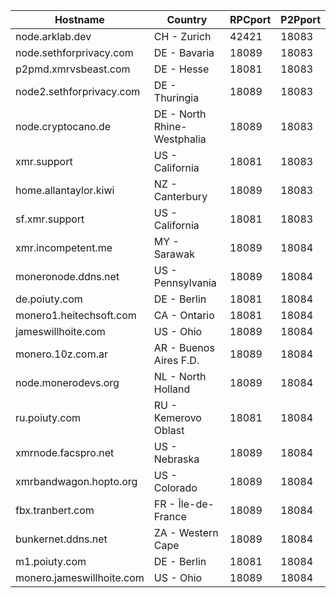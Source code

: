 Hostname | Country | RPCport | P2Pport
--- | --- | --- | ---
node.arklab.dev | CH - Zurich | 42421 | 18083
node.sethforprivacy.com | DE - Bavaria | 18089 | 18083
p2pmd.xmrvsbeast.com | DE - Hesse | 18081 | 18083
node2.sethforprivacy.com | DE - Thuringia | 18089 | 18083
node.cryptocano.de | DE - North Rhine-Westphalia | 18089 | 18083
xmr.support | US - California | 18081 | 18083
home.allantaylor.kiwi | NZ - Canterbury | 18089 | 18083
sf.xmr.support | US - California | 18081 | 18083
xmr.incompetent.me | MY - Sarawak | 18089 | 18084
moneronode.ddns.net | US - Pennsylvania | 18089 | 18084
de.poiuty.com | DE - Berlin | 18081 | 18084
monero1.heitechsoft.com | CA - Ontario | 18081 | 18084
jameswillhoite.com | US - Ohio | 18089 | 18084
monero.10z.com.ar | AR - Buenos Aires F.D. | 18089 | 18084
node.monerodevs.org | NL - North Holland | 18089 | 18084
ru.poiuty.com | RU - Kemerovo Oblast | 18081 | 18084
xmrnode.facspro.net | US - Nebraska | 18089 | 18084
xmrbandwagon.hopto.org | US - Colorado | 18089 | 18084
fbx.tranbert.com | FR - Île-de-France | 18089 | 18084
bunkernet.ddns.net | ZA - Western Cape | 18089 | 18084
m1.poiuty.com | DE - Berlin | 18081 | 18084
monero.jameswillhoite.com | US - Ohio | 18089 | 18084
